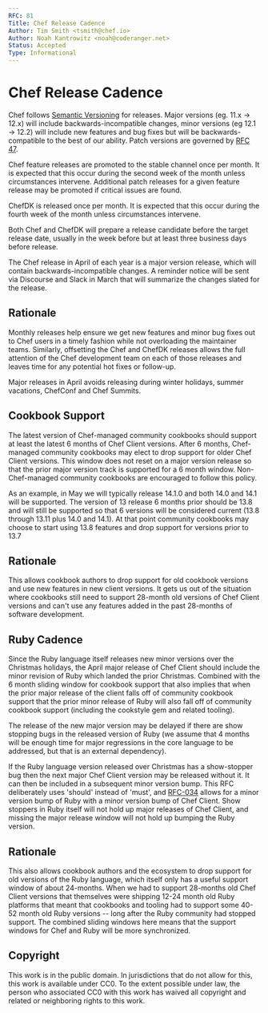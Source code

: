 ```yaml
---
RFC: 81
Title: Chef Release Cadence
Author: Tim Smith <tsmith@chef.io>
Author: Noah Kantrowitz <noah@coderanger.net>
Status: Accepted
Type: Informational
---
```


# Chef Release Cadence

Chef follows [Semantic Versioning](https://semver.org/) for releases. Major
versions (eg. 11.x -> 12.x) will include backwards-incompatible changes, minor
versions (eg 12.1 -> 12.2) will include new features and bug fixes but will be
backwards-compatible to the best of our ability. Patch versions are governed
by [RFC 47](rfc047-release-process.md).

Chef feature releases are promoted to the stable channel once per month. It is
expected that this occur during the second week of the month unless
circumstances intervene. Additional patch releases for a given feature release
may be promoted if critical issues are found.

ChefDK is released once per month. It is expected that this occur during the
fourth week of the month unless circumstances intervene.

Both Chef and ChefDK will prepare a release candidate before the target release
date, usually in the week before but at least three business days before release.

The Chef release in April of each year is a major version release, which will
contain backwards-incompatible changes. A reminder notice will be sent via
Discourse and Slack in March that will summarize the changes slated for the release.

## Rationale

Monthly releases help ensure we get new features and minor bug fixes out to Chef
users in a timely fashion while not overloading the maintainer teams.
Similarly, offsetting the Chef and ChefDK releases allows the full attention of
the Chef development team on each of those releases and leaves time for any
potential hot fixes or follow-up.

Major releases in April avoids releasing during winter holidays, summer
vacations, ChefConf and Chef Summits.

## Cookbook Support

The latest version of Chef-managed community cookbooks should support at least the latest 6
months of Chef Client versions.  After 6 months, Chef-managed community cookbooks may
elect to drop support for older Chef Client versions.  This window does not reset on
a major version release so that the prior major version track is supported for a 6 month
window.  Non-Chef-managed community cookbooks are encouraged to follow this policy.

As an example, in May we will typically release 14.1.0 and both 14.0 and 14.1 will be
supported.  The version of 13 release 6 months prior should be 13.8 and will still
be supported so that 6 versions will be considered current (13.8 through 13.11 plus
14.0 and 14.1).  At that point community cookbooks may choose to start using 13.8
features and drop support for versions prior to 13.7

## Rationale

This allows cookbook authors to drop support for old cookbook versions and use new
features in new client versions.  It gets us out of the situation where cookbooks still
need to support 28-month old versions of Chef Client versions and can't use any features
added in the past 28-months of software development.

## Ruby Cadence

Since the Ruby language itself releases new minor versions over the Christmas holidays,
the April major release of Chef Client should include the minor revision of Ruby which
landed the prior Christmas.  Combined with the 6 month sliding window for cookbook
support that also implies that when the prior major release of the client falls off
of community cookbook support that the prior minor release of Ruby will also fall
off of community cookbook support (including the cookstyle gem and related tooling).

The release of the new major version may be delayed if there are show stopping bugs
in the released version of Ruby (we assume that 4 months will be enough time for
major regressions in the core language to be addressed, but that is an external
dependency).

If the Ruby language version released over Christmas has a show-stopper bug then the
next major Chef Client version may be released without it.  It can then be included
in a subsequent minor version bump.  This RFC deliberately uses 'should' instead of
'must', and [RFC-034](https://github.com/chef/chef-rfc/blob/b7bd9c53bf96235f9334e65bb5848f7843c81fed/rfc034-ruby-193-eol.md#specification)
allows for a minor version bump of Ruby with a minor version
bump of Chef Client.  Show stoppers in Ruby itself will not hold up major releases
of Chef Client, and missing the major release window will not hold up bumping the
Ruby version.

## Rationale

This also allows cookbook authors and the ecosystem to drop support for old versions of
the Ruby language, which itself only has a useful support window of about 24-months.  When
we had to support 28-months old Chef Client versions that themselves were shipping 12-24
month old Ruby platforms that meant that cookbooks and tooling had to support some 40-52
month old Ruby versions -- long after the Ruby community had stopped support.  The combined
sliding windows here means that the support windows for Chef and Ruby will be more
synchronized.

## Copyright

This work is in the public domain. In jurisdictions that do not allow for this,
this work is available under CC0. To the extent possible under law, the person
who associated CC0 with this work has waived all copyright and related or
neighboring rights to this work.
